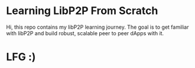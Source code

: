 # Learning LibP2P From Scratch

Hi, this repo contains my libP2P learning journey. The goal is to get familiar with libP2P and build robust, scalable peer to peer dApps with it.

# LFG :)
